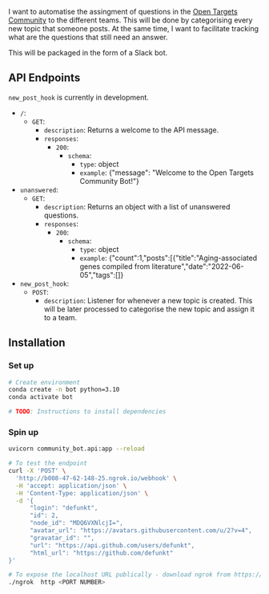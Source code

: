 I want to automatise the assingment of questions in the [Open Targets Community](https://community.opentargets.org) to the different teams. This will be done by categorising every new topic that someone posts.
At the same time, I want to facilitate tracking what are the questions that still need an answer.

This will be packaged in the form of a Slack bot.
## API Endpoints
`new_post_hook` is currently in development.

- `/`:
  - `GET`:
    - `description`: Returns a welcome to the API message.
    - `responses`:
      - `200`:
        - `schema`:
          - `type`: object
          - `example`: {"message": "Welcome to the Open Targets Community Bot!"}
- `unanswered`:
  - `GET`:
    - `description`: Returns an object with a list of unanswered questions.
    - `responses`:
      - `200`:
        - `schema`:
          - `type`: object
          - `example`: {"count":1,"posts":[{"title":"Aging-associated genes compiled from literature","date":"2022-06-05","tags":[]}
- `new_post_hook`:
  - `POST`:
    - `description`: Listener for whenever a new topic is created. This will be later processed to categorise the new topic and assign it to a team.

## Installation
### Set up
```bash
# Create environment
conda create -n bot python=3.10 
conda activate bot

# TODO: Instructions to install dependencies
```

### Spin up

```bash
uvicorn community_bot.api:app --reload 

# To test the endpoint
curl -X 'POST' \
  'http://b008-47-62-148-25.ngrok.io/webhook' \
  -H 'accept: application/json' \
  -H 'Content-Type: application/json' \
  -d '{
      "login": "defunkt",
      "id": 2,
      "node_id": "MDQ6VXNlcjI=",
      "avatar_url": "https://avatars.githubusercontent.com/u/2?v=4",
      "gravatar_id": "",
      "url": "https://api.github.com/users/defunkt",
      "html_url": "https://github.com/defunkt"
}'

# To expose the localhost URL publically - download ngrok from https://ngrok.com/download
./ngrok  http <PORT NUMBER>
```

